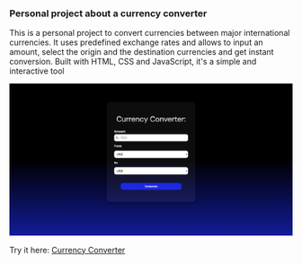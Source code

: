 ### Personal project about a currency converter
This is a personal project to convert currencies between major international currencies.
It uses predefined exchange rates and allows to input an amount, select the origin and the destination currencies and get instant conversion.
Built with HTML, CSS and JavaScript, it's a simple and interactive tool

![alt text](image.png)

Try it here: [Currency Converter](https://conversor-monedas-woad.vercel.app/)

